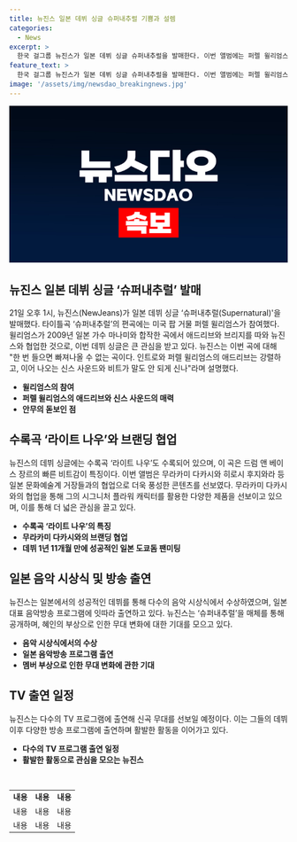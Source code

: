 ```yaml
---
title: 뉴진스 일본 데뷔 싱글 슈퍼내추럴 기쁨과 설렘
categories:
  - News
excerpt: >
  한국 걸그룹 뉴진스가 일본 데뷔 싱글 슈퍼내추럴을 발매한다. 이번 앨범에는 퍼렐 윌리엄스가 편곡에 참여해 기대를 모으고 있다. 뮤직비디오에는 멤버들의 실제 모습과 애니메이션 요소가 혼합된 비현실적인 세계가 담겼으며, 일본의 거장들과의 협업도 이목을 끈다. 데뷔 1년 11개월만에 도쿄돔에 입성한 뉴진스는 24곡을 선보일 예정이며, 다양한 음악 방송 프로그램에 출연해 신곡을 선보일 예정이다.
feature_text: >
  한국 걸그룹 뉴진스가 일본 데뷔 싱글 슈퍼내추럴을 발매한다. 이번 앨범에는 퍼렐 윌리엄스가 편곡에 참여해 기대를 모으고 있다. 뮤직비디오에는 멤버들의 실제 모습과 애니메이션 요소가 혼합된 비현실적인 세계가 담겼으며, 일본의 거장들과의 협업도 이목을 끈다. 데뷔 1년 11개월만에 도쿄돔에 입성한 뉴진스는 24곡을 선보일 예정이며, 다양한 음악 방송 프로그램에 출연해 신곡을 선보일 예정이다.
image: '/assets/img/newsdao_breakingnews.jpg'
---
```


<p><img src="/assets/img/newsdao_breakingnews.jpg" alt="pcversion 속보" /></p>

<h2 data-ke-size="size26">뉴진스 일본 데뷔 싱글 ‘슈퍼내추럴’ 발매</h2>

<p data-ke-size="size16">21일 오후 1시, 뉴진스(NewJeans)가 일본 데뷔 싱글 ‘슈퍼내추럴(Supernatural)'을 발매했다. 타이틀곡 ‘슈퍼내추럴’의 편곡에는 미국 팝 거물 퍼렐 윌리엄스가 참여했다. 윌리엄스가 2009년 일본 가수 마나미와 합작한 곡에서 애드리브와 브리지를 따와 뉴진스와 협업한 것으로, 이번 데뷔 싱글은 큰 관심을 받고 있다. 뉴진스는 이번 곡에 대해 "한 번 들으면 빠져나올 수 없는 곡이다. 인트로와 퍼렐 윌리엄스의 애드리브는 강렬하고, 이어 나오는 신스 사운드와 비트가 말도 안 되게 신나"라며 설명했다.</p>

<ul>
  <li><b>윌리엄스의 참여</b></li>
  <li><b>퍼렐 윌리엄스의 애드리브와 신스 사운드의 매력</b></li>
  <li><b>안무의 돋보인 점</b></li>
</ul>

<h2 data-ke-size="size26">수록곡 ‘라이트 나우’와 브랜딩 협업</h2>

<p data-ke-size="size16">뉴진스의 데뷔 싱글에는 수록곡 ‘라이트 나우’도 수록되어 있으며, 이 곡은 드럼 앤 베이스 장르의 빠른 비트감이 특징이다. 이번 앨범은 무라카미 다카시와 히로시 후지와라 등 일본 문화예술계 거장들과의 협업으로 더욱 풍성한 콘텐츠를 선보였다. 무라카미 다카시와의 협업을 통해 그의 시그니처 플라워 캐릭터를 활용한 다양한 제품을 선보이고 있으며, 이를 통해 더 넓은 관심을 끌고 있다.</p>

<ul>
  <li><b>수록곡 ‘라이트 나우’의 특징</b></li>
  <li><b>무라카미 다카시와의 브랜딩 협업</b></li>
  <li><b>데뷔 1년 11개월 만에 성공적인 일본 도쿄돔 팬미팅</b></li>
</ul>

<h2 data-ke-size="size26">일본 음악 시상식 및 방송 출연</h2>

<p data-ke-size="size16">뉴진스는 일본에서의 성공적인 데뷔를 통해 다수의 음악 시상식에서 수상하였으며, 일본 대표 음악방송 프로그램에 잇따라 출연하고 있다. 뉴진스는 ‘슈퍼내추럴’을 매체를 통해 공개하며, 혜인의 부상으로 인한 무대 변화에 대한 기대를 모으고 있다.</p>

<ul>
  <li><b>음악 시상식에서의 수상</b></li>
  <li><b>일본 음악방송 프로그램 출연</b></li>
  <li><b>멤버 부상으로 인한 무대 변화에 관한 기대</b></li>
</ul>

<h2 data-ke-size="size26">TV 출연 일정</h2>

<p data-ke-size="size16">뉴진스는 다수의 TV 프로그램에 출연해 신곡 무대를 선보일 예정이다. 이는 그들의 데뷔 이후 다양한 방송 프로그램에 출연하며 활발한 활동을 이어가고 있다.</p>

<ul>
  <li><b>다수의 TV 프로그램 출연 일정</b></li>
  <li><b>활발한 활동으로 관심을 모으는 뉴진스</b></li>
</ul>

<p data-ke-size="size16">&nbsp;</p>

<table>
    <tbody>
        <tr>
            <td style="text-align: center; height: 17px;"><b>내용</b></td>
            <td style="text-align: center; height: 17px;"><b>내용</b></td>
            <td style="text-align: center; height: 17px;"><b>내용</b></td>
        </tr>
        <tr>
            <td style="text-align: center;">내용</td>
            <td style="text-align: center;">내용</td>
            <td style="text-align: center;">내용</td>
        </tr>
        <tr>
            <td style="text-align: center;">내용</td>
            <td style="text-align: center;">내용</td>
            <td style="text-align: center;">내용</td>
        </tr>
    </tbody>
</table>

<p data-ke-size="size16">&nbsp;</p>

